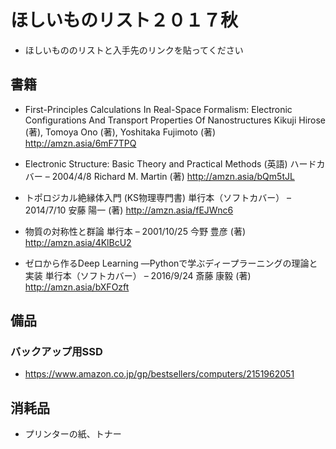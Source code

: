 # ほしいものリスト２０１７秋

- ほしいもののリストと入手先のリンクを貼ってください

## 書籍

- First-Principles Calculations In Real-Space Formalism: Electronic Configurations And Transport Properties Of Nanostructures
Kikuji Hirose  (著),‎ Tomoya Ono (著),‎ Yoshitaka Fujimoto (著)
http://amzn.asia/6mF7TPQ

- Electronic Structure: Basic Theory and Practical Methods (英語) ハードカバー – 2004/4/8
Richard M. Martin  (著)
http://amzn.asia/bQm5tJL

- トポロジカル絶縁体入門 (KS物理専門書) 単行本（ソフトカバー） – 2014/7/10
安藤 陽一 (著)
http://amzn.asia/fEJWnc6

- 物質の対称性と群論 単行本 – 2001/10/25
今野 豊彦  (著)
http://amzn.asia/4KlBcU2

- ゼロから作るDeep Learning ―Pythonで学ぶディープラーニングの理論と実装 単行本（ソフトカバー） – 2016/9/24
斎藤 康毅  (著)
http://amzn.asia/bXFOzft


## 備品

### バックアップ用SSD
- https://www.amazon.co.jp/gp/bestsellers/computers/2151962051


## 消耗品
-  プリンターの紙、トナー　
